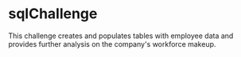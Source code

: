 # sqlChallenge

This challenge creates and populates tables with employee data and provides further analysis on the company's workforce makeup.
